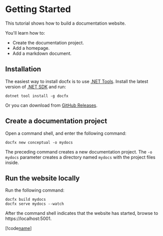 # Getting Started

This tutorial shows how to build a documentation website.

You'll learn how to:

- Create the documentation project.
- Add a homepage.
- Add a markdown document.

## Installation

The easiest way to install docfx is to use [.NET Tools](https://docs.microsoft.com/en-us/dotnet/core/tools/global-tools). Install the latest version of [.NET SDK](https://dotnet.microsoft.com/en-us/download/visual-studio-sdks) and run:

```
dotnet tool install -g docfx
```

Or you can download from [GitHub Releases](https://github.com/dotnet/docfx/releases).

## Create a documentation project

Open a command shell, and enter the following command:

```
docfx new conceptual -o mydocs
```

The preceding command creates a new documentation project. The `-o mydocs` parameter creates a directory named `mydocs` with the project files inside.

## Run the website locally

Run the following command:

```
docfx build mydocs
docfx serve mydocs --watch
```

After the command shell indicates that the website has started, browse to https://localhost:5001.


[!code[name](TOC.yml?highlight=1,2-2,4-)]